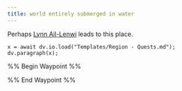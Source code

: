 ```yaml
---
title: world entirely submerged in water
---
```


Perhaps [Lynn Ail-Lenwi](../Cloud%20Sea/Shards/The%20Forlorn%20Shiver/Lynn%20Ail-Lenwi.md) leads to this place.

````dataviewjs
x = await dv.io.load("Templates/Region - Quests.md");
dv.paragraph(x);
````

%% Begin Waypoint %%

%% End Waypoint %%
